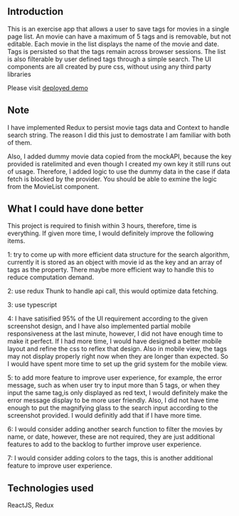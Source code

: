 ## Introduction

This is an exercise app that allows a user to save tags for movies in a single page list. An movie can have a maximum of 5 tags and is removable, but not editable. Each movie in the list displays the name of the movie and date. Tags is persisted so that the tags remain across browser sessions. The list is also filterable by user defined tags through a simple search. The UI components are all created by pure css, without using any third party libraries

Please visit [deployed demo](https://movies-tags.vercel.app/)

## Note

I have implemented Redux to persist movie tags data and Context to handle search string. The reason I did this just to demostrate I am familiar with both of them.

Also, I added dummy movie data copied from the mockAPI, because the key provided is ratelimited and even though I created my own key it still runs out of usage. Therefore, I added logic to use the dummy data in the case if data fetch is blocked by the provider. You should be able to exmine the logic from the MovieList component.

## What I could have done better

This project is required to finish within 3 hours, therefore, time is everything. If given more time, I would definitely improve the following items.

1: try to come up with more efficient data structure for the search algorithm, currently it is stored as an object
with movie id as the key and an array of tags as the property. There maybe more efficient way to handle this to
reduce computation demand.

2: use redux Thunk to handle api call, this would optimize data fetching.

3: use typescript

4: I have satisified 95% of the UI requirement according to the given screenshot design, and I have also implemented partial mobile responsiveness at the last minute, however, I did not have enough time to make it perfect. If I had more time, I would have designed a better mobile layout and refine the css to reflex that design. Also in mobile view, the tags may not display properly right now when they are longer than expected.
So I would have spent more time to set up the grid system
for the mobile view.

5: to add more feature to improve user experience, for example, the error message, such as when user try to input more than 5 tags, or when they input the same tag,is only displayed as red text, I would definitely make the error message display to be more user friendly.
Also, I did not have time enough to put the magnifying glass to the search input according to the screenshot provided. I would definitly add that if I have more time.

6: I would consider adding another search function to filter the movies by name, or date, however, these are not required, they are just additional features to add to the backlog to further improve user experience.

7: I would consider adding colors to the tags, this is another additional feature to improve user experience.

## Technologies used

ReactJS, Redux
